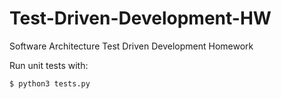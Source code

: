# Test-Driven-Development-HW
Software Architecture Test Driven Development Homework

Run unit tests with:

```
$ python3 tests.py
```